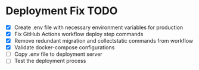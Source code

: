 # Deployment Fix TODO

- [x] Create .env file with necessary environment variables for production
- [x] Fix GitHub Actions workflow deploy step commands
- [x] Remove redundant migration and collectstatic commands from workflow
- [x] Validate docker-compose configurations
- [ ] Copy .env file to deployment server
- [ ] Test the deployment process
